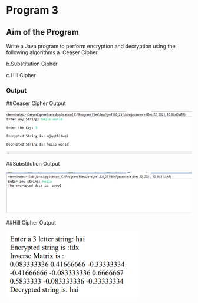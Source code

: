 # Program 3

## Aim of the Program

Write a Java program to perform encryption and decryption using the following algorithms 
a. Ceaser Cipher

b.Substitution Cipher

c.Hill Cipher

### Output
##Ceaser Cipher Output

![output](CeaserCipher3a.png)

##Substitution Output

![output](Substitution3b.png)

##Hill Cipher Output

![output](Hill_Cipher3c.png)

